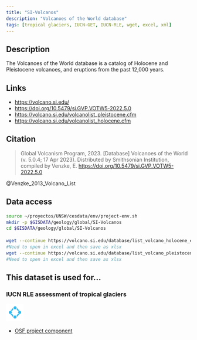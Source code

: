 ```yaml
---
title: "SI-Volcanos"
description: "Volcanoes of the World database"
tags: [tropical glaciers, IUCN-GET, IUCN-RLE, wget, excel, xml]
---
```


## Description

The Volcanoes of the World database is a catalog of Holocene and Pleistocene volcanoes, and eruptions from the past 12,000 years.

## Links

- https://volcano.si.edu/
- https://doi.org/10.5479/si.GVP.VOTW5-2022.5.0
- https://volcano.si.edu/volcanolist_pleistocene.cfm
- https://volcano.si.edu/volcanolist_holocene.cfm

## Citation

> Global Volcanism Program, 2023. [Database] Volcanoes of the World (v. 5.0.4; 17 Apr 2023). Distributed by Smithsonian Institution, compiled by Venzke, E. https://doi.org/10.5479/si.GVP.VOTW5-2022.5.0

@Venzke_2013_Volcano_List


## Data access

```sh
source ~/proyectos/UNSW/cesdata/env/project-env.sh
mkdir -p $GISDATA/geology/global/SI-Volcanos
cd $GISDATA/geology/global/SI-Volcanos

wget --continue https://volcano.si.edu/database/list_volcano_holocene_excel.cfm --output-document=GVP_Volcano_List_Holocene.xml
#Need to open in excel and then save as xlsx
wget --continue https://volcano.si.edu/database/list_volcano_pleistocene_excel.cfm --output-document=GVP_Volcano_List_Pleistocene.xml
#Need to open in excel and then save as xlsx
```



## This dataset is used for...

### IUCN RLE assessment of tropical glaciers 

![](/img/osf-logo.png) 

- [OSF project component](https://osf.io/432sb/)

